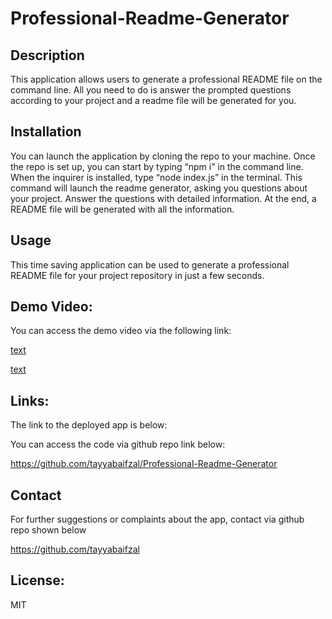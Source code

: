 # Professional-Readme-Generator

## Description
This application allows users to generate a professional README file on the command line. All you need to do is answer the prompted questions according to your project and a readme file will be generated for you. 

## Installation
You can launch the application by cloning the repo to your machine. 
Once the repo is set up, you can start by typing “npm i” in the command line. 
When the inquirer is installed, type “node index.js” in the terminal. This command will launch the readme generator, asking you questions about your project. 
Answer the questions with detailed information. 
At the end, a README file will be generated with all the information. 


## Usage
This time saving application can be used to generate a professional README file for your project repository in just a few seconds.

## Demo Video:
You can access the demo video via the following link:

[text](<https://drive.google.com/file/d/1tBEhLvK92Js7nKkbQbazsPzJbV_vqmf4/view>)

[text](<../../Downloads/Untitled_ Feb 23 2024 4_19 PM.webm>)

## Links:
The link to the deployed app is below:




You can access the code via github repo link below:

https://github.com/tayyabaifzal/Professional-Readme-Generator

## Contact
For further suggestions or complaints about the app, contact via github repo shown below

https://github.com/tayyabaifzal


## License:
MIT
